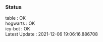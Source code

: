 ### Status


table : OK  
hogwarts : OK  
icy-bot : OK  
Latest Update : 2021-12-06 19:06:16.886708
